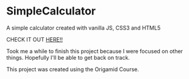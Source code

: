 # SimpleCalculator

A simple calculator created with vanilla JS, CSS3 and HTML5

CHECK IT OUT <a href="https://89anderson.github.io/SimpleCalculator/index.html" target="_blank">HERE!!</a>

Took me a while to finish this project because I were focused on other things.
Hopefully I'll be able to get back on track.

This project was created using the Origamid Course.
